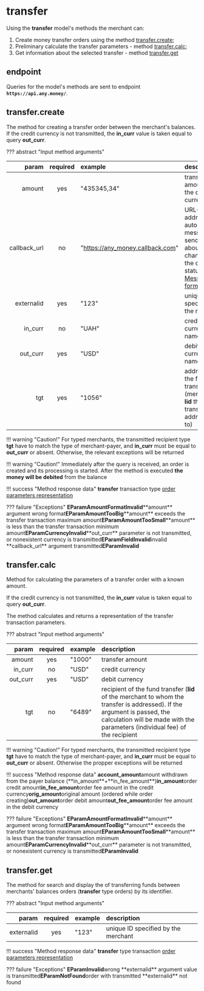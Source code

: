 # transfer

Using the **transfer** model's methods the merchant can:

1. Create money transfer orders using the method [transfer.create](transfer.md#transfer_create);  
2. Preliminary calculate the transfer parameters - method [transfer.calc](transfer.md#transfer_calc);  
3. Get information about the selected transfer - method [transfer.get](transfer.md#transfer_get)

## endpoint

Queries for the model's methods are sent to endpoint **`https://api.any.money/`**.

## transfer.create

The method for creating a transfer order between the merchant's balances. If the credit currency is not transmitted, the **in\_curr** value is taken equal to query **out\_curr**.

??? abstract "Input method arguments"

| param | required | example | description |
| ---: | :---: | :--- | :--- |
| amount | yes | "435345,34" | transfer amount in the debit currency |
| callback\_url | no | "[https://any\_money.callback.com](https://any_money.callback.com)" | URL-address for automatically message sending about changes of the order status. [Messages format](add_order.md#order_repr) |
| externalid | yes | "123" | unique ID specified by the merchant |
| in\_curr | no | "UAH" | credit currency name |
| out\_curr | yes | "USD" | debit currency name |
| tgt | yes | "1056" | addressee of the funds transfer \(merchant's **lid** that transfer is addressed to\) |

!!! warning "Caution!" For typed merchants, the transmitted recipient type **tgt** have to match the type of merchant-payer, and **in\_curr** must be equal to **out\_curr** or absent. Otherwise, the relevant exceptions will be returned

!!! warning "Caution!" Immediately after the query is received, an order is created and its processing is started. After the method is executed **the money will be debited** from the balance

!!! success "Method response data" **transfer** transaction type [order parameters representation](add_order.md)

??? failure "Exceptions" **EParamAmountFormatInvalid**\*\*amount\*\* argument wrong format**EParamAmountTooBig**\*\*amount\*\* exceeds the transfer transaction maximum amount**EParamAmountTooSmall**\*\*amount\*\* is less than the transfer transaction minimum amount**EParamCurrencyInvalid**\*\*out\_curr\*\* parameter is not transmitted, or nonexistent currency is transmitted**EParamFieldInvalid**invalid \*\*callback\_url\*\* argument transmitted**EParamInvalid**

## transfer.calc

Method for calculating the parameters of a transfer order with a known amount.

If the credit currency is not transmitted, the **in\_curr** value is taken equal to query **out\_curr**.

The method calculates and returns a representation of the transfer transaction parameters.

??? abstract "Input method arguments"

| param | required | example | description |
| ---: | :---: | :--- | :--- |
| amount | yes | "1000" | transfer amount |
| in\_curr | no | "USD" | credit currency |
| out\_curr | yes | "USD" | debit currency |
| tgt | no | "6489" | recipient of the fund transfer \(**lid** of the merchant to whom the transfer is addressed\). If the argument is passed, the calculation will be made with the parameters \(individual fee\) of the recipient |

!!! warning "Caution!" For typed merchants, the transmitted recipient type **tgt** have to match the type of merchant-payer, and **in\_curr** must be equal to **out\_curr** or absent. Otherwise the propper exceptions will be returned

!!! success "Method response data" **account\_amount**amount withdrawn from the payer balance \(\*\*in\_amount\*\*+\*\*in\_fee\_amount\*\*\)**in\_amount**order credit amount**in\_fee\_amount**order fee amount in the credit currency**orig\_amount**original amount \(ordered while order creating\)**out\_amount**order debit amount**out\_fee\_amount**order fee amount in the debit currency

??? failure "Exceptions" **EParamAmountFormatInvalid**\*\*amount\*\* argument wrong format**EParamAmountTooBig**\*\*amount\*\* exceeds the transfer transaction maximum amount**EParamAmountTooSmall**\*\*amount\*\* is less than the transfer transaction minimum amount**EParamCurrencyInvalid**\*\*out\_curr\*\* parameter is not transmitted, or nonexistent currency is transmitted**EParamInvalid**

## transfer.get

The method for search and display the of transferring funds between merchants' balances orders \(**transfer** type orders\) by its identifier.

??? abstract "Input method arguments"

| param | required | example | description |
| ---: | :---: | :--- | :--- |
| externalid | yes | "123" | unique ID specified by the merchant |

!!! success "Method response data" **transfer** type transaction [order parameters representation](add_order.md)

??? failure "Exceptions" **EParamInvalid**wrong \*\*externalid\*\* argument value is transmitted**EParamNotFound**order with transmitted \*\*externalid\*\* not found


